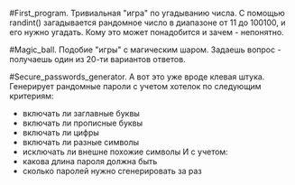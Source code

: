 #First_program.
Тривиальная "игра" по угадыванию числа.
С помощью randint() загадывается рандомное число в диапазоне от 11 до 100100, и его нужно угадать.
Кому это может понадобится и зачем - непонятно.

#Magic_ball.
Подобие "игры" с магическим шаром.
Задаешь вопрос - получаешь один из 20-ти вариантов ответов.

#Secure_passwords_generator.
А вот это уже вроде клевая штука.
Генерирует рандомные пароли с учетом хотелок по следующим критериям:
- включать ли заглавные буквы
- включать ли прописные буквы
- включать ли цифры
- включать ли разные символы
- исключать ли внешне похожие символы
И с учетом:
- какова длина пароля должна быть
- сколько паролей нужно сгенерировать за раз
